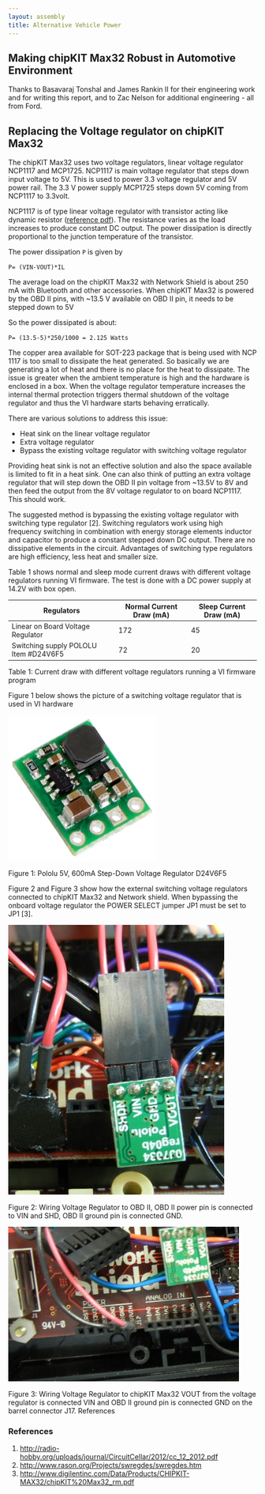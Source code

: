 ```yaml
---
layout: assembly
title: Alternative Vehicle Power
---
```


<div class="page-header">
    <h2>Making chipKIT Max32 Robust in Automotive Environment</h2>
</div>

Thanks to Basavaraj Tonshal and James Rankin II for their engineering work and
for writing this report, and to Zac Nelson for additional engineering - all from
Ford.

## Replacing the Voltage regulator on chipKIT Max32

The chipKIT Max32 uses two voltage regulators, linear voltage regulator NCP1117
and MCP1725. NCP1117 is main voltage regulator that steps down input voltage to
5V.  This is used to power 3.3 voltage regulator and 5V power rail. The 3.3 V
power supply MCP1725 steps down 5V coming from NCP1117 to 3.3volt.

NCP1117 is of type linear voltage regulator with transistor acting like dynamic
resistor ([reference pdf][ref1]). The resistance varies as the load increases to
produce constant DC output. The power dissipation is directly proportional to
the junction temperature of the transistor.

The power dissipation `P` is given by

```
P= (VIN-VOUT)*IL
```

The average load on the chipKIT Max32 with Network Shield is about 250 mA with
Bluetooth and other accessories. When chipKIT Max32 is powered by the OBD II
pins, with ~13.5 V available on OBD II pin, it needs to be stepped down to 5V

So the power dissipated is about:

```
P= (13.5-5)*250/1000 = 2.125 Watts
```

The copper area available for SOT-223 package that is being used with NCP 1117
is too small to dissipate the heat generated. So basically we are generating a
lot of heat and there is no place for the heat to dissipate. The issue is
greater when the ambient temperature is high and the hardware is enclosed in a
box. When the voltage regulator temperature increases the internal thermal
protection triggers thermal shutdown of the voltage regulator and thus the VI
hardware starts behaving erratically.

There are various solutions to address this issue:

* Heat sink on the linear voltage regulator
* Extra voltage regulator
* Bypass  the existing voltage regulator with switching voltage regulator

Providing heat sink is not an effective solution and also the space available is
limited to fit in a heat sink.   One can also think of putting an extra voltage
regulator that will step down the OBD II pin voltage from ~13.5V to 8V and then
feed the output from the 8V voltage regulator to on board NCP1117. This should
work.

The suggested method is bypassing the existing voltage regulator with switching
type regulator [2]. Switching regulators work using high frequency switching in
combination with energy storage elements inductor and capacitor to produce a
constant stepped down DC output. There are no dissipative elements in the
circuit. Advantages of switching type regulators are high efficiency, less heat
and smaller size.

Table 1 shows normal and sleep mode current draws with different voltage
regulators running VI firmware. The test is done with a DC power supply at 14.2V
with box open.

<table>
<thead>
<tr><th>Regulators</th><th>Normal Current Draw (mA)</th><th>Sleep Current Draw
(mA)</th></tr>
</thead>
<tbody>
<tr>
   <td>Linear on Board Voltage Regulator</td>
   <td>172</td>
   <td>45</td>
</tr>
<tr>
   <td>Switching supply POLOLU Item #D24V6F5</td>
   <td>72</td>
   <td>20</td>
</tr>
</tbody>
</table>

Table 1: Current draw with different voltage regulators running a VI firmware
program

Figure 1 below shows the picture of a switching voltage regulator that is used
in VI hardware

![Switching Voltage Regulator](/images/assembly/alt-power-voltagereg.jpg)

Figure 1:  Pololu 5V, 600mA Step-Down Voltage Regulator D24V6F5

Figure 2 and Figure 3 show how the external switching voltage regulators
connected to chipKIT Max32 and Network shield. When bypassing the onboard
voltage regulator the POWER SELECT jumper JP1 must be set to JP1 [3].

![Wiring 1](/images/assembly/alt-power-wiring.jpg)

Figure 2:  Wiring Voltage Regulator to OBD II, OBD II power pin is connected to
VIN and SHD, OBD II ground pin is connected GND.

![Wiring 2](/images/assembly/alt-power-wiring2.jpg)

Figure 3:  Wiring Voltage Regulator to chipKIT Max32 VOUT from the voltage
regulator is connected VIN and OBD II ground pin is connected GND on the barrel
connector J17.  References

### References

1. http://radio-hobby.org/uploads/journal/CircuitCellar/2012/cc_12_2012.pdf
1. http://www.rason.org/Projects/swregdes/swregdes.htm
1. http://www.digilentinc.com/Data/Products/CHIPKIT-MAX32/chipKIT%20Max32_rm.pdf

[ref1]: http://radio-hobby.org/uploads/journal/CircuitCellar/2012/cc_12_2012.pdf
